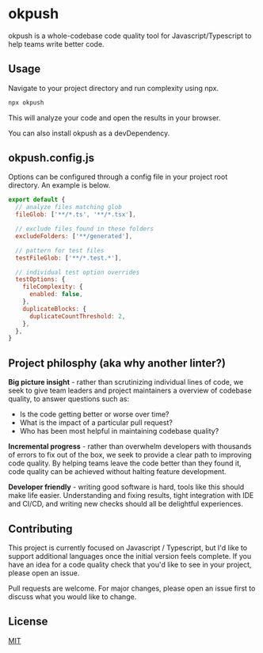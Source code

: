 # okpush

okpush is a whole-codebase code quality tool for Javascript/Typescript to help teams write better code.

## Usage

Navigate to your project directory and run complexity using npx.

```bash
npx okpush
```

This will analyze your code and open the results in your browser.

You can also install okpush as a devDependency.

## okpush.config.js

Options can be configured through a config file in your project root directory. An example is below.

```javascript
export default {
  // analyze files matching glob
  fileGlob: ['**/*.ts', '**/*.tsx'],

  // exclude files found in these folders
  excludeFolders: ['**/generated'],

  // pattern for test files
  testFileGlob: ['**/*.test.*'],

  // individual test option overrides
  testOptions: {
    fileComplexity: {
      enabled: false,
    },
    duplicateBlocks: {
      duplicateCountThreshold: 2,
    },
  },
}
```

## Project philosphy (aka why another linter?)

**Big picture insight** - rather than scrutinizing individual lines of code, we seek to give team
leaders and project maintainers a overview of codebase quality, to answer questions such as:

- Is the code getting better or worse over time?
- What is the impact of a particular pull request?
- Who has been most helpful in maintaining codebase quality?

**Incremental progress** - rather than overwhelm developers with thousands of errors to fix out of
the box, we seek to provide a clear path to improving code quality. By helping teams leave the code
better than they found it, code quality can be achieved without halting feature development.

**Developer friendly** - writing good software is hard, tools like this should make life easier.
Understanding and fixing results, tight integration with IDE and CI/CD, and writing new checks
should all be delightful experiences.

## Contributing

This project is currently focused on Javascript / Typescript, but I'd like to support additional
languages once the initial version feels complete. If you have an idea for a code quality check
that you'd like to see in your project, please open an issue.

Pull requests are welcome. For major changes, please open an issue first to discuss what you would
like to change.

## License

[MIT](https://choosealicense.com/licenses/mit/)
